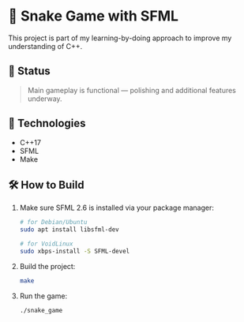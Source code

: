 # 🐍 Snake Game with SFML

This project is part of my learning-by-doing approach to improve my understanding of C++.

## 🚧 Status

> Main gameplay is functional — polishing and additional features underway.

## 🔧 Technologies

- C++17
- SFML
- Make

## 🛠️ How to Build

1. Make sure SFML 2.6 is installed via your package manager:
   ```bash
   # for Debian/Ubuntu
   sudo apt install libsfml-dev

   # for VoidLinux
   sudo xbps-install -S SFML-devel
   ```
2. Build the project:
   ```bash
   make
   ```

3. Run the game:
   ```bash
   ./snake_game
   ```
